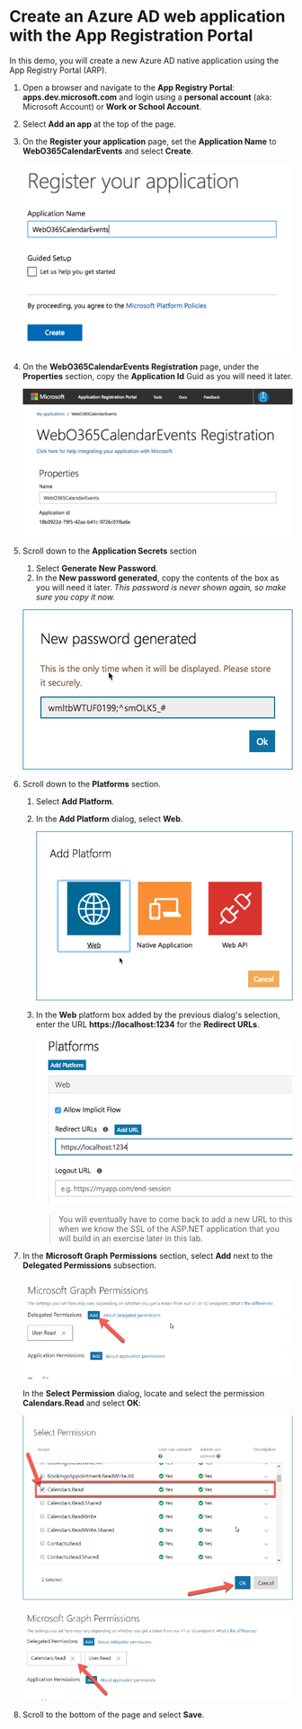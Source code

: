 # Create an Azure AD web application with the App Registration Portal

In this demo, you will create a new Azure AD native application using the App Registry Portal (ARP).

1. Open a browser and navigate to the **App Registry Portal**: **apps.dev.microsoft.com** and login using a **personal account** (aka: Microsoft Account) or **Work or School Account**.
1. Select **Add an app** at the top of the page.
1. On the **Register your application** page, set the **Application Name** to **WebO365CalendarEvents** and select **Create**.

    ![Screenshot of creating a new app in the App Registration Portal website](../../Images/arp-create-app-01.png)

1. On the **WebO365CalendarEvents Registration** page, under the **Properties** section, copy the **Application Id** Guid as you will need it later.

    ![Screenshot of newly created application's ID](../../Images/arp-create-app-02.png)

1. Scroll down to the **Application Secrets** section

    1. Select **Generate New Password**.
    1. In the **New password generated**, copy the contents of the box as you will need it later. *This password is never shown again, so make sure you copy it now.*

    ![Screenshot of newly created application's password](../../Images/arp-create-app-03.png)

1. Scroll down to the **Platforms** section.

    1. Select **Add Platform**.
    1. In the **Add Platform** dialog, select **Web**.

        ![Screenshot creating a platform for the app](../../Images/arp-create-app-04.png)

    1. In the **Web** platform box added by the previous dialog's selection, enter the URL **https://localhost:1234** for the **Redirect URLs**.

        ![Screenshot of the newly added Web platform for the application](../../Images/arp-create-app-05.png)

        > You will eventually have to come back to add a new URL to this when we know the SSL of the ASP.NET application that you will build in an exercise later in this lab.

1. In the **Microsoft Graph Permissions** section, select **Add** next to the **Delegated Permissions** subsection.

    ![Screenshot of the Add button for adding a delegated permission](../../Images/arp-add-permission-01.png)

    In the **Select Permission** dialog, locate and select the permission **Calendars.Read** and select **OK**:

      ![Screenshot of adding the Calendars.Read permission](../../Images/arp-add-permission-02.png)

      ![Screenshot of the newly added Calendars.Read permission](../../Images/arp-add-permission-03.png)

1. Scroll to the bottom of the page and select **Save**.